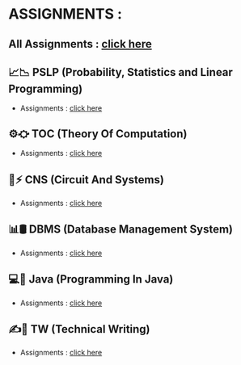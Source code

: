 # ASSIGNMENTS :

## All Assignments : [click here](https://github.com/manakcodes/SEM-4/tree/f55b018734506b83eca2edf5099e096321354f68/ASSIGNMENTS)  

## 📈📉 PSLP (Probability, Statistics and Linear Programming)

-   Assignments : [click here](https://github.com/manakcodes/SEM-4/tree/f55b018734506b83eca2edf5099e096321354f68/ASSIGNMENTS/PLSP-Assignments)

## ⚙️⛮ TOC (Theory Of Computation)

-   Assignments : [click here](https://github.com/manakcodes/SEM-4/tree/f55b018734506b83eca2edf5099e096321354f68/ASSIGNMENTS/TOC-Assignments)

## 🔌⚡️ CNS (Circuit And Systems)

-   Assignments : [click here]()

## 📊🛢️ DBMS (Database Management System)

-   Assignments : [click here](https://github.com/manakcodes/SEM-4/tree/f55b018734506b83eca2edf5099e096321354f68/ASSIGNMENTS/DBMS-Assignments)

## 💻💭 Java (Programming In Java)

-   Assignments : [click here](https://github.com/manakcodes/SEM-4/tree/1e32e0d7c259c372c565e665523915a4c65c9dde/Assignments/Java-Programming-Assignments)

## ✍️📝 TW (Technical Writing)

-   Assignments : [click here](https://github.com/manakcodes/SEM-4/tree/f55b018734506b83eca2edf5099e096321354f68/ASSIGNMENTS/TW-Assignments)
